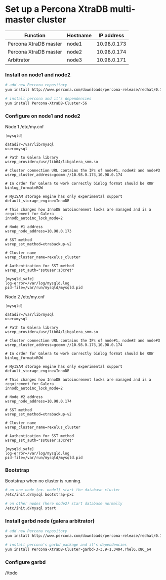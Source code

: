 Set up a Percona XtraDB multi-master cluster
=========================

Function | Hostname | IP address
-------- | -------- | --------
Percona XtraDB master| node1 |10.98.0.173
Percona XtraDB master   | node2   |10.98.0.174
Arbitrator     | node3|10.98.0.171

### Install on node1 and node2
```bash
# add new Percona repository
yum install http://www.percona.com/downloads/percona-release/redhat/0.1-3/percona-release-0.1-3.noarch.rpm

# install percona and it's dependencies
yum install Percona-XtraDB-Cluster-56
```

### Configure on node1 and node2
Node 1 /etc/my.cnf
```
[mysqld]

datadir=/var/lib/mysql
user=mysql

# Path to Galera library
wsrep_provider=/usr/lib64/libgalera_smm.so

# Cluster connection URL contains the IPs of node#1, node#2 and node#3
wsrep_cluster_address=gcomm://10.98.0.173,10.98.0.174

# In order for Galera to work correctly binlog format should be ROW
binlog_format=ROW

# MyISAM storage engine has only experimental support
default_storage_engine=InnoDB

# This changes how InnoDB autoincrement locks are managed and is a requirement for Galera
innodb_autoinc_lock_mode=2

# Node #1 address
wsrep_node_address=10.98.0.173

# SST method
wsrep_sst_method=xtrabackup-v2

# Cluster name
wsrep_cluster_name=rexelus_cluster

# Authentication for SST method
wsrep_sst_auth="sstuser:s3cret"

[mysqld_safe]
log-error=/var/log/mysqld.log
pid-file=/var/run/mysqld/mysqld.pid
```

Node 2 /etc/my.cnf
```
[mysqld]

datadir=/var/lib/mysql
user=mysql

# Path to Galera library
wsrep_provider=/usr/lib64/libgalera_smm.so

# Cluster connection URL contains the IPs of node#1, node#2 and node#3
wsrep_cluster_address=gcomm://10.98.0.173,10.98.0.174

# In order for Galera to work correctly binlog format should be ROW
binlog_format=ROW

# MyISAM storage engine has only experimental support
default_storage_engine=InnoDB

# This changes how InnoDB autoincrement locks are managed and is a requirement for Galera
innodb_autoinc_lock_mode=2

# Node #2 address
wsrep_node_address=10.98.0.174

# SST method
wsrep_sst_method=xtrabackup-v2

# Cluster name
wsrep_cluster_name=rexelus_cluster

# Authentication for SST method
wsrep_sst_auth="sstuser:s3cret"

[mysqld_safe]
log-error=/var/log/mysqld.log
pid-file=/var/run/mysqld/mysqld.pid
```
### Bootstrap
Bootstrap when no cluster is running. 
```bash
# on one node (ex. node1) start the database cluster
/etc/init.d/mysql bootstrap-pxc

# on other nodes (here node2) start database normally
/etc/init.d/mysql start
```

### Install garbd node (galera arbitrator)
```bash
# add new Percona repository
yum install http://www.percona.com/downloads/percona-release/redhat/0.1-3/percona-release-0.1-3.noarch.rpm

# install percona's garbd package and it's dependencies
yum install Percona-XtraDB-Cluster-garbd-3-3.9-1.3494.rhel6.x86_64
```

### Configure garbd
//todo